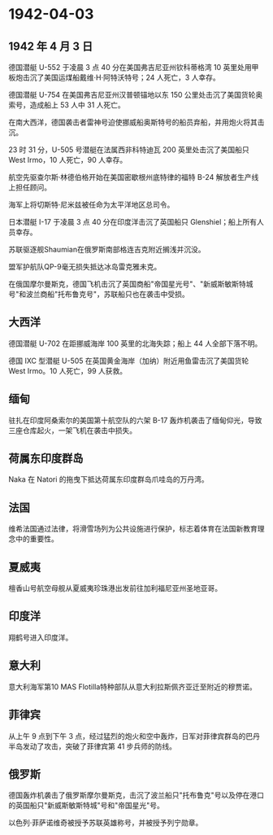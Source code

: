 # 1942-04-03

## 1942 年 4 月 3 日

德国潜艇 U-552 于凌晨 3 点 40 分在美国弗吉尼亚州钦科蒂格湾 10
英里处用甲板炮击沉了美国运煤船戴维·H·阿特沃特号；24 人死亡，3 人幸存。

德国潜艇 U-754 在美国弗吉尼亚州汉普顿锚地以东 150
公里处击沉了美国货轮奥索号，造成船上 53 人中 31 人死亡。

在南大西洋，德国袭击者雷神号迫使挪威船奥斯特号的船员弃船，并用炮火将其击沉。

23 时 31 分，U-505 号潜艇在法属西非科特迪瓦 200 英里处击沉了美国船只
West Irmo，10 人死亡，90 人幸存。

航空先驱查尔斯·林德伯格开始在美国密歇根州底特律的福特 B-24
解放者生产线上担任顾问。

海军上将切斯特·尼米兹被任命为太平洋地区总司令。

日本潜艇 I-17 于凌晨 3 点 40 分在印度洋击沉了英国船只
Glenshiel；船上所有人员幸存。

苏联驱逐舰Shaumian在俄罗斯南部格连吉克附近搁浅并沉没。

盟军护航队QP-9毫无损失抵达冰岛雷克雅未克。

在俄国摩尔曼斯克，德国飞机击沉了英国商船"帝国星光号"、"新威斯敏斯特城号"和波兰商船"托布鲁克号"，苏联船只也在袭击中受损。

## 大西洋

德国潜艇 U-702 在距挪威海岸 100 英里的北海失踪；船上 44 人全部下落不明。

德国 IXC 型潜艇 U-505 在英国黄金海岸（加纳）附近用鱼雷击沉了美国货轮
West Irmo。10 人死亡，99 人获救。

## 缅甸

驻扎在印度阿桑索尔的美国第十航空队的六架 B-17
轰炸机袭击了缅甸仰光，导致三座仓库起火，一架飞机在袭击中损失。

## 荷属东印度群岛

Naka 在 Natori 的拖曳下抵达荷属东印度群岛爪哇岛的万丹湾。

## 法国

维希法国通过法律，将滑雪场列为公共设施进行保护，标志着体育在法国新教育理念中的重要性。

## 夏威夷

檀香山号航空母舰从夏威夷珍珠港出发前往加利福尼亚州圣地亚哥。

## 印度洋

翔鹤号进入印度洋。

## 意大利

意大利海军第10 MAS Flotilla特种部队从意大利拉斯佩齐亚迁至附近的穆贾诺。

## 菲律宾

从上午 9 点到下午 3
点，经过猛烈的炮火和空中轰炸，日军对菲律宾群岛的巴丹半岛发动了攻击，突破了菲律宾第
41 步兵师的防线。

## 俄罗斯

德国轰炸机袭击了俄罗斯摩尔曼斯克，击沉了波兰船只"托布鲁克"号以及停在港口的英国船只"新威斯敏斯特城"号和"帝国星光"号。

以色列·菲萨诺维奇被授予苏联英雄称号，并被授予列宁勋章。

